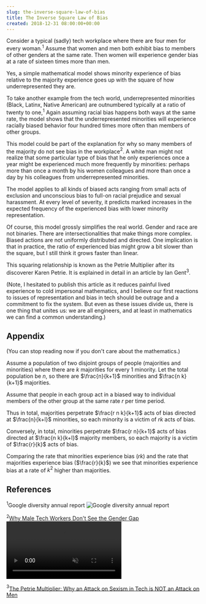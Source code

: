 ```yaml
---  
slug: the-inverse-square-law-of-bias
title: The Inverse Square Law of Bias
created: 2018-12-31 08:00:00+00:00
---  
```

Consider a typical (sadly) tech workplace where there are four men for every woman.$^1$ Assume that women and men both exhibit bias to members of other genders at the same rate. Then women will experience gender bias at a rate of sixteen times more than men.

Yes, a simple mathematical model shows minority experience of bias relative to the majority experience goes up with the square of how underrepresented they are.

To take another example from the tech world, underrepresented minorities (Black, Latinx, Native American) are outnumbered typically at a ratio of twenty to one,$^1$ Again assuming racial bias happens both ways at the same rate, the model shows that the underrepresented minorities will experience racially biased behavior four hundred times more often than members of other groups.

This model could be part of the explanation for why so many members of the majority do not see bias in the workplace$^2$. A white man might not realize that some particular type of bias that he only experiences once a year might be experienced much more frequently by minorities: perhaps more than once a month by his women colleagues and more than once a day by his colleagues from underrepresented minorities.

The model applies to all kinds of biased acts ranging from small acts of exclusion and unconscious bias to full-on racial prejudice and sexual harassment. At every level of severity, it predicts marked increases in the expected frequency of the experienced bias with lower minority representation.

Of course, this model grossly simplifies the real world. Gender and race are not binaries. There are intersectionalities that make things more complex. Biased actions are not uniformly distributed and directed. One implication is that in practice, the ratio of experienced bias might grow a bit slower than the square, but I still think it grows faster than linear.

This squaring relationship is known as the Petrie Multiplier after its discoverer Karen Petrie. It is explained in detail in an article by Ian Gent$^3$.

(Note, I hesitated to publish this article as it reduces painful lived experience to cold impersonal mathematics, and I believe our first reactions to issues of representation and bias in tech should be outrage and a commitment to fix the system. But even as these issues divide us, there is one thing that unites us: we are all engineers, and at least in mathematics we can find a common understanding.)

## Appendix

(You can stop reading now if you don't care about the mathematics.)

Assume a population of two disjoint groups of people (majorities and minorities) where there are $k$ majorities for every $1$ minority. Let the total population be $n$, so there are $\frac{n}{k+1}$ minorities and $\frac{n k}{k+1}$ majorities.

Assume that people in each group act in a biased way to individual members of the other group at the same rate $r$ per time period.

Thus in total, majorities perpetrate $\frac{r n k}{k+1}$ acts of bias directed at $\frac{n}{k+l}$ minorities, so each minority is a victim of $r k$ acts of bias.

Conversely, in total, minorities perpetrate $\frac{r n}{k+1}$ acts of bias directed at $\frac{n k}{k+l}$ majority members, so each majority is a victim of $\frac{r}{k}$ acts of bias.

Comparing the rate that minorities experience bias ($r k$) and the rate that majorities experience bias ($\frac{r}{k}$) we see that minorities experience bias at a rate of $k^2$ higher than majorities.

## References

$^1$Google diversity annual report
![Google diversity annual report][1]
  
$^2$[Why Male Tech Workers Don't See the Gender Gap][2]
<video loop muted autoplay playsinline>
  <source src="/img/1_TbFpj-NKnYz98P1mKK138A.mp4" type="video/mp4">
</video>
  
$^3$[The Petrie Multiplier: Why an Attack on Sexism in Tech is NOT
an Attack on Men][3]

[1]: img/1_T1ypLwltfW2Xp7jAhRFQFg.png
[2]: https://money.com/tech-gender-gap-perception/
[3]: https://blog.ian.gent/2013/10/the-petrie-multiplier-why-attack-on.html
